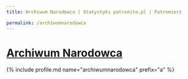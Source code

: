 ```yaml
---
title: Archiwum Narodowca | Statystyki patronite.pl | Patromierz

permalink: /archiwumnarodowca
---
```


# [Archiwum Narodowca](https://patronite.pl/archiwumnarodowca)

{% include profile.md name="archiwumnarodowca" prefix="a" %}
